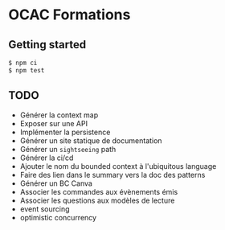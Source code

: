 # OCAC Formations

## Getting started

```sh
$ npm ci
$ npm test
```

## TODO

- Générer la context map
- Exposer sur une API
- Implémenter la persistence
- Générer un site statique de documentation
- Générer un `sightseeing` path
- Générer la ci/cd
- Ajouter le nom du bounded context à l'ubiquitous language
- Faire des lien dans le summary vers la doc des patterns
- Générer un BC Canva
- Associer les commandes aux évènements émis
- Associer les questions aux modèles de lecture
- event sourcing
- optimistic concurrency
